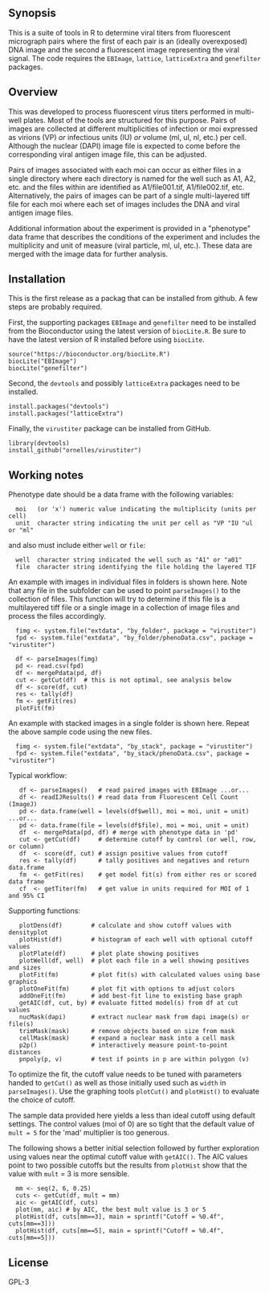 ## Synopsis
This is a suite of tools in R to determine viral titers from fluorescent micrograph pairs where the first of each pair is an (ideally overexposed) DNA image and the second a fluorescent image representing the viral signal. The code requires the `EBImage`, `lattice`, `latticeExtra` and `genefilter` packages.

## Overview
This was developed to process fluorescent virus titers performed in multi-well plates. Most of the tools are structured for this purpose. Pairs of images are collected at different multiplicities of infection or moi expressed as virions (VP) *or* infectious units (IU) *or* volume (ml, ul, nl, etc.) per cell. Although the nuclear (DAPI) image file is expected to come before the corresponding viral antigen image file, this can be adjusted.

Pairs of images associated with each moi can occur as either files in a single directory where each directory is named for the well such as A1, A2, etc. and the files within are identified as A1/file001.tif, A1/file002.tif, etc. Alternatively, the pairs of images can be part of a single multi-layered tiff file for each moi where each set of images includes the DNA and viral antigen image files.

Additional information about the experiment is provided in a "phenotype" data frame that describes the conditions of the experiment and includes the multiplicity and unit of measure (viral particle, ml, ul, etc.). These data are merged with the image data for further analysis. 

## Installation
This is the first release as a packag that can be installed from github. A few steps are probably required. 

First, the supporting packages `EBImage` and `genefilter` need to be installed from the Bioconductor using the latest version of `biocLite.R`. Be sure to have the latest version of R installed before using `biocLite`.
```
source("https://bioconductor.org/biocLite.R")
biocLite("EBImage")
biocLite("genefilter")
```
Second, the `devtools` and possibly `latticeExtra` packages need to be installed.
```
install.packages("devtools")
install.packages("latticeExtra")
```
Finally, the `virustiter` package can be installed from GitHub.
```
library(devtools)
install_github("ornelles/virustiter")
```

## Working notes
Phenotype date should be a data frame with the following variables:
```
  moi   (or 'x') numeric value indicating the multiplicity (units per cell)
  unit  character string indicating the unit per cell as "VP "IU "ul or "ml"
```
and also must include either `well` or `file`:
```
  well  character string indicated the well such as "A1" or "a01"
  file	character string identifying the file holding the layered TIF
```

An example with images in individual files in folders is shown here. Note that any file in the subfolder can be used to point `parseImages()` to the collection of files. This function will try to determine if this file is a multilayered tiff file or a single image in a collection of image files and process the files accordingly. 
```
  fimg <- system.file("extdata", "by_folder", package = "virustiter")
  fpd <- system.file("extdata", "by_folder/phenoData.csv", package = "virustiter")

  df <- parseImages(fimg)
  pd <- read.csv(fpd)
  df <- mergePdata(pd, df)
  cut <- getCut(df)  # this is not optimal, see analysis below
  df <- score(df, cut)
  res <- tally(df)
  fm <- getFit(res)
  plotFit(fm)
```
An example with stacked images in a single folder is shown here. Repeat the above sample code using the new files.
```
  fimg <- system.file("extdata", "by_stack", package = "virustiter")
  fpd <- system.file("extdata", "by_stack/phenoData.csv", package = "virustiter")
```
Typical workflow:
```
   df <- parseImages()   # read paired images with EBImage ...or...
   df <- readIJResults() # read data from Fluorescent Cell Count (ImageJ)
   pd <- data.frame(well = levels(df$well), moi = moi, unit = unit) ...or...
   pd <- data.frame(file = levels(df$file), moi = moi, unit = unit)
   df  <- mergePdata(pd, df) # merge with phenotype data in 'pd'
   cut <- getCut(df)     # determine cutoff by control (or well, row, or column)
   df  <- score(df, cut) # assign positive values from cutoff
   res <- tally(df)      # tally positives and negatives and return data.frame
   fm  <- getFit(res)    # get model fit(s) from either res or scored data frame
   cf  <- getTiter(fm)   # get value in units required for MOI of 1 and 95% CI
```
Supporting functions:
```
   plotDens(df)        # calculate and show cutoff values with densityplot 
   plotHist(df)        # histogram of each well with optional cutoff values
   plotPlate(df)       # plot plate showing positives
   plotWell(df, well)  # plot each file in a well showing positives and sizes
   plotFit(fm)         # plot fit(s) with calculated values using base graphics
   plotOneFit(fm)      # plot fit with options to adjust colors
   addOneFit(fm)       # add best-fit line to existing base graph
   getAIC(df, cut, by) # evaluate fitted model(s) from df at cut values
   nucMask(dapi)       # extract nuclear mask from dapi image(s) or file(s)
   trimMask(mask)      # remove objects based on size from mask
   cellMask(mask)      # expand a nuclear mask into a cell mask
   p2p()               # interactively measure point-to-point distances
   pnpoly(p, v)        # test if points in p are within polygon (v)
```
To optimize the fit, the cutoff value needs to be tuned with parameters handed to `getCut()` as well as those initially used such as `width` in  `parseImages()`. Use the graphing tools `plotCut()` and `plotHist()` to evaluate the choice of cutoff.

The sample data provided here yields a less than ideal cutoff using default settings. The control values (moi of 0) are so tight that the default value of `mult = 5` for the 'mad' multiplier is too generous.

The following shows a better initial selection followed by further exploration using values near the optimal cutoff value with `getAIC()`. The AIC values point to two possible cutoffs but the results from `plotHist` show that the value with `mult` = 3 is more sensible.
```
  mm <- seq(2, 6, 0.25)
  cuts <- getCut(df, mult = mm)
  aic <- getAIC(df, cuts)
  plot(mm, aic)	# by AIC, the best mult value is 3 or 5
  plotHist(df, cuts[mm==3], main = sprintf("Cutoff = %0.4f", cuts[mm==3]))
  plotHist(df, cuts[mm==5], main = sprintf("Cutoff = %0.4f", cuts[mm==5]))
```  
## License
GPL-3
